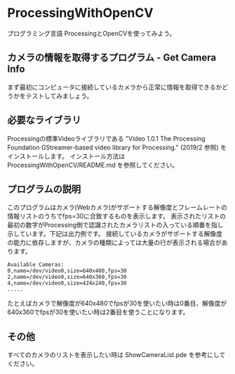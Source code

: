 # ProcessingWithOpenCV

プログラミング言語 ProcessingとOpenCVを使ってみよう。


## カメラの情報を取得するプログラム - Get Camera Info

まず最初にコンピュータに接続しているカメラから正常に情報を取得できるかどうかをテストしてみましょう。

## 必要なライブラリ

Processingの標準Videoライブラリである "Video 1.0.1 The Processing Foundation GStreamer-based video library for Processing." (2019/2 参照) をインストールします。
インストール方法は ProcessingWithOpenCV/README.md を参照してください。

## プログラムの説明

このプログラムはカメラ(Webカメラ)がサポートする解像度とフレームレートの情報リストのうちでfps=30に合致するものを表示します。
表示されたリストの最初の数字がProcessing側で認識されたカメラリストの入っている順番を指し示しています。下記は出力例です。
接続しているカメラがサポートする解像度の能力に依存しますが、カメラの種類によっては大量の行が表示される場合があります。
      

```
Available Cameras:
0,name=/dev/video0,size=640x480,fps=30
2,name=/dev/video0,size=640x360,fps=30
4,name=/dev/video0,size=424x240,fps=30
.....
```

たとえばカメラで解像度が640x480でfpsが30を使いたい時は0番目、解像度が640x360でfpsが30を使いたい時は2番目を使うことになります。

## その他

すべてのカメラのリストを表示したい時は ShowCameraList.pde を参考にしてください。



